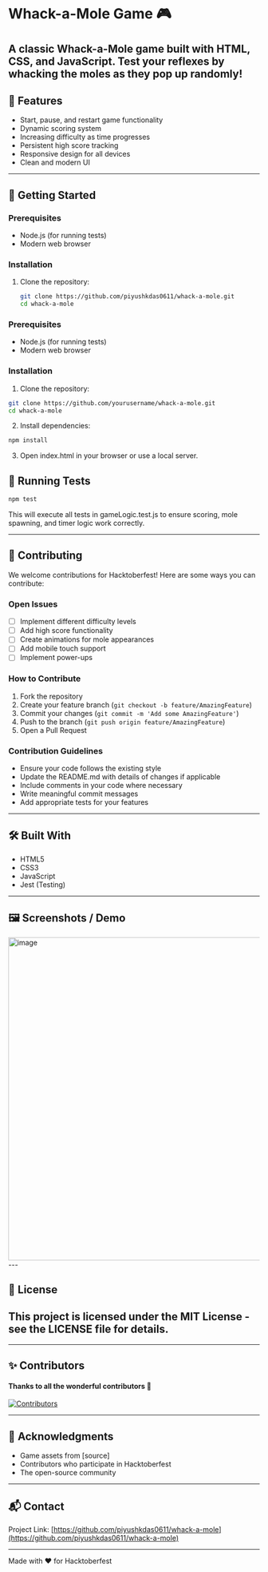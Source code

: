 # Whack-a-Mole Game 🎮

A classic Whack-a-Mole game built with HTML, CSS, and JavaScript. 
Test your reflexes by whacking the moles as they pop up randomly!
---

## 🎯 Features

- Start, pause, and restart game functionality
- Dynamic scoring system
- Increasing difficulty as time progresses
- Persistent high score tracking
- Responsive design for all devices
- Clean and modern UI
---

## 🚀 Getting Started

### Prerequisites
- Node.js (for running tests)
- Modern web browser

### Installation
1. Clone the repository:
   ```bash
   git clone https://github.com/piyushkdas0611/whack-a-mole.git
   cd whack-a-mole
### Prerequisites

- Node.js (for running tests)
- Modern web browser

### Installation

1. Clone the repository:
```bash
git clone https://github.com/yourusername/whack-a-mole.git
cd whack-a-mole
```

2. Install dependencies:
```bash
npm install
```

3. Open index.html in your browser or use a local server.

## 🧪 Running Tests

```bash
npm test
```
This will execute all tests in gameLogic.test.js to ensure scoring, mole spawning, and timer logic work correctly.

---
## 🤝 Contributing

We welcome contributions for Hacktoberfest! Here are some ways you can contribute:

### Open Issues

- [ ] Implement different difficulty levels
- [ ] Add high score functionality
- [ ] Create animations for mole appearances
- [ ] Add mobile touch support
- [ ] Implement power-ups

### How to Contribute

1. Fork the repository
2. Create your feature branch (`git checkout -b feature/AmazingFeature`)
3. Commit your changes (`git commit -m 'Add some AmazingFeature'`)
4. Push to the branch (`git push origin feature/AmazingFeature`)
5. Open a Pull Request

### Contribution Guidelines

- Ensure your code follows the existing style
- Update the README.md with details of changes if applicable
- Include comments in your code where necessary
- Write meaningful commit messages
- Add appropriate tests for your features
---

## 🛠️ Built With

- HTML5
- CSS3
- JavaScript
- Jest (Testing)
---

## 🖼️ Screenshots / Demo
<img width="621" height="647" alt="image" src="https://github.com/user-attachments/assets/6274beb0-afbe-46ff-ac7f-e925f582edd8" />
---

## 📝 License

This project is licensed under the MIT License - see the LICENSE file for details.
---
---
## ✨ Contributors

#### Thanks to all the wonderful contributors 💖

[![Contributors](https://contrib.rocks/image?repo=piyushkdas0611/whack-a-mole)](https://github.com/piyushkdas0611/whack-a-mole/graphs/contributors)

---
## 🙏 Acknowledgments

- Game assets from [source]
- Contributors who participate in Hacktoberfest
- The open-source community
---
## 📬 Contact

Project Link: [https://github.com/piyushkdas0611/whack-a-mole](https://github.com/piyushkdas0611/whack-a-mole)

---

Made with ❤️ for Hacktoberfest
